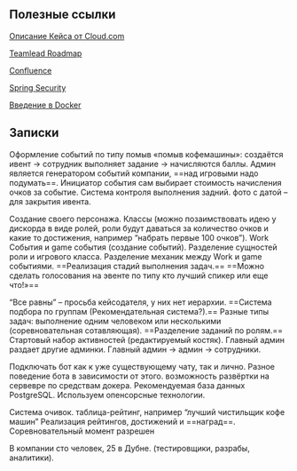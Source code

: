 ## Полезные ссылки

[Описание Кейса от Cloud.com](https://hakatonitzone.oezdubna.ru/tpost/t6guck7lx1-razrabotka-igrovogo-chat-bota)

[Teamlead Roadmap](https://tlroadmap.io/guide.html)

[Confluence](https://yandex.ru/images/search?rpt=simage&noreask=1&source=qa&text=Atlassian+Confluence&stype=image&lr=215&parent-reqid=1680950930924333-9254304799750516845-balancer-l7leveler-kubr-yp-vla-123-BAL-1339)

[Spring Security](https://yandex.ru/search/?clid=2358536&text=spring+securety&l10n=en-US&lr=215)

[Введение в Docker](https://drive.google.com/file/d/1GbOg7E1UF-ZDGFJhrSFGIiwfVNyzAUgt/view?usp=share_link)

## Записки

Оформление событий по типу помыв «помыв кофемашины»: 
создаётся ивент → сотрудник выполняет задание → начисляются баллы.
Админ является генератором событий компании, ==над игровыми надо подумать==.
Инициатор события сам выбирает стоимость начисления очков за событие.
Cистема контроля выполнения задний.
фото с датой – для закрытия ивента.

Создание своего персонажа.
Классы (можно позаимствовать идею у дискорда в виде ролей, роли будут даваться за количество очков и какие то достижения, например “набрать первые 100 очков”).
Work События и game события (создание событий).
Разделение сущностей роли и игрового класса.
Разделение механик между Work и game событиями.
==Реализация стадий выполнения задач.==
==Можно сделать голосования на эвенте по типу кто лучший спикер или еще что!»==

“Все равны” – просьба кейсодателя, у них нет иерархии.
==Система подбора по группам (Рекомендательная система?).==
Разные типы задач: выполнение одним человеком или несколькими (соревновательная сотавляющая).
==Разделение заданий по ролям.==
Стартовый набор активностей (редактируемый костяк).
Главный админ раздает другие админки.
Главный админ → админ → сотрудники.

Подключать бот как к уже существующему чату, так и лично.
Разное поведение бота в зависимости от этого.
возможность развёртки на сервевре по средствам докера.
Рекомендуемая база данных PostgreSQL.
Используем опенсорсные технологии.

Система очивок.
таблица-рейтинг, например “лучший чистильщик кофе машин”
Реализация рейтингов, достижений и ==наград==.
Соревновательный момент разрешен

В компании сто человек, 25 в Дубне. (тестировщики, разрабы, аналитики).

